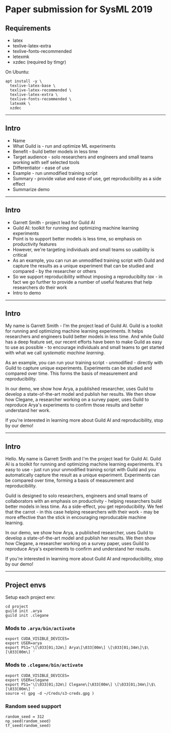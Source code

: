 # Paper submission for SysML 2019

## Requirements

- latex
- texlive-latex-extra
- texlive-fonts-recommended
- letexmk
- xzdec (required by tlmgr)

On Ubuntu:

``` shell
apt install -y \
  texlive-latex-base \
  texlive-latex-recommended \
  texlive-latex-extra \
  texlive-fonts-recommended \
  latexmk \
  xzdec
```

---

## Intro

- Name
- What Guild is - run and optimize ML experiments
- Benefit - build better models in less time
- Target audience - solo researchers and engineers and small teams
  working with self selected tools
- Differentiator - ease of use
- Example - run unmodified training script
- Summary - provide value and ease of use, get reproducibility as a
  side effect
- Summarize demo

---

## Intro

- Garrett Smith - project lead for Guild AI
- Guild AI: toolkit for running and optimizing machine learning
  experiments
- Point is to support better models is less time, so emphasis on
  productivity features
- However, we're targeting individuals and small teams so usability is
  critical
- As an example, you can run an unmodified training script with Guild
  and capture the results as a unique experiment that can be studied
  and compared - by the researcher or others
- So we support reproducibility without imposing a reproducibilty
  *tax* - in fact we go further to provide a number of useful features
  that help researchers do their work
- Intro to demo

---

## Intro

My name is Garrett Smith - I'm the project lead of Guild AI. Guild is
a toolkit for running and optimizing machine learning experiments. It
helps researchers and engineers build better models in less time. And
while Guild has a deep feature set, our recent efforts have been to
make Guild as easy to use as possible - to encourage individuals and
small teams to get started with what we call *systematic machine
learning*.

As an example, you can run your training script - unmodified -
directly with Guild to capture unique experiments. Experiments can be
studied and compared over time. This forms the basis of measurement
and reproducibility.

In our demo, we show how Arya, a published researcher, uses Guild to
develop a state-of-the-art model and publish her results. We then show
how Clegane, a researcher working on a survey paper, uses Guild to
reproduce Arya's experiments to confirm those results and better
understand her work.

If you're interested in learning more about Guild AI and
reproducibility, stop by our demo!

---

## Intro

Hello. My name is Garrett Smith and I'm the project lead for Guild
AI. Guild AI is a toolkit for running and optimizing machine learning
experiments. It's easy to use - just run your unmodified training
script with Guild and you automatically capture the result as a unique
experiment. Experiments can be compared over time, forming a basis of
measurement and reproducibility.

Guild is designed to solo researchers, engineers and small teams of
collaborators with an emphasis on productivity - helping researchers
build better models in less time. As a side-effect, you get
reproducibility. We feel that the carrot - in this case helping
researchers with their work - may be more effective than the stick in
encouraging reproducable machine learning.

In our demo, we show how Arya, a published researcher, uses Guild to
develop a state-of-the-art model and publish her results. We then show
how Clegane, a researcher working on a survey paper, uses Guild to
reproduce Arya's experiments to confirm and understand her results.

If you're interested in learning more about Guild AI and
reproducibility, stop by our demo!

---

## Project envs

Setup each project env:

```
cd project
guild init .arya
guild init .clegane
```

### Mods to `.arya/bin/activate`

```
export CUDA_VISIBLE_DEVICES=
export USER=arya
export PS1='\[\033[01;32m\] Arya\[\033[00m\] \[\033[01;34m\]\$\[\033[00m\] '
```

### Mods to `.clegane/bin/activate`

```
export CUDA_VISIBLE_DEVICES=
export USER=clegane
export PS1='\[\033[01;32m\] Clegane\[\033[00m\] \[\033[01;34m\]\$\[\033[00m\] '
source <( gpg -d ~/Creds/s3-creds.gpg )
```

### Random seed support

```
random_seed = 312
np_seed(random_seed)
tf_seed(random_seed)
```
